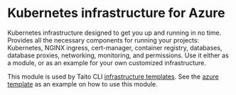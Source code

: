 # Kubernetes infrastructure for Azure

Kubernetes infrastructure designed to get you up and running in no time. Provides all the necessary components for running your projects: Kubernetes, NGINX ingress, cert-manager, container registry, databases, database proxies, networking, monitoring, and permissions. Use it either as a module, or as an example for your own customized infrastructure.

This module is used by Taito CLI [infrastructure templates](https://taitounited.github.io/taito-cli/templates#infrastructure-templates). See the [azure template](https://github.com/TaitoUnited/taito-templates/tree/master/infrastructure/azure/terraform) as an example on how to use this module.

